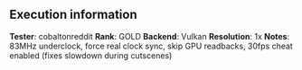## Execution information

**Tester**: cobaltonreddit
**Rank**: GOLD
**Backend**: Vulkan
**Resolution**: 1x
**Notes**: 83MHz underclock, force real clock sync, skip GPU readbacks, 30fps cheat enabled (fixes slowdown during cutscenes)